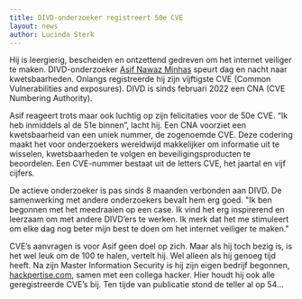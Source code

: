 ```yaml
---
title: DIVD-onderzoeker registreert 50e CVE
layout: news
author: Lucinda Sterk
---
```


Hij is leergierig, bescheiden en ontzettend gedreven om het internet veiliger te maken. DIVD-onderzoeker [Asif Nawaz Minhas](/team/Asif%20Nawaz%20Minhas/) speurt dag en nacht naar kwetsbaarheden. Onlangs registreerde hij zijn vijftigste CVE (Common Vulnerabilities and exposures). DIVD is sinds februari 2022 een CNA (CVE Numbering Authority).

Asif reageert trots maar ook luchtig op zijn felicitaties voor de 50e CVE. “Ik heb inmiddels al de 51e binnen”, lacht hij. Een CNA voorziet een kwetsbaarheid van een uniek nummer, de zogenoemde CVE. Deze codering maakt het voor onderzoekers wereldwijd makkelijker om informatie uit te wisselen, kwetsbaarheden te volgen en beveiligingsproducten te beoordelen. Een CVE-nummer bestaat uit de letters CVE, het jaartal en vijf cijfers.

De actieve onderzoeker is pas sinds 8 maanden verbonden aan DIVD. De samenwerking met andere onderzoekers bevalt hem erg goed. "Ik ben begonnen met het meedraaien op een case. Ik vind het erg inspirerend en leerzaam om met andere DIVD’ers te werken. Ik merk dat het me stimuleert om elke dag nog beter mijn best te doen om het internet veiliger te maken."

CVE’s aanvragen is voor Asif geen doel op zich. Maar als hij toch bezig is, is het wel leuk om de 100 te halen, vertelt hij. Wel alleen als hij genoeg tijd heeft.  Na zijn Master Information Security is hij zijn eigen bedrijf begonnen, [hackpertise.com](https://www.hackpertise.com/), samen met een collega hacker. Hier houdt hij ook alle geregistreerde CVE’s bij. Ten tijde van publicatie stond de teller al op 54...

